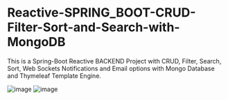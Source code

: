 # Reactive-SPRING_BOOT-CRUD-Filter-Sort-and-Search-with-MongoDB
This is a Spring-Boot Reactive BACKEND Project with CRUD, Filter, Search, Sort, Web Sockets Notifications and Email options with Mongo Database and Thymeleaf Template Engine.

![image](https://user-images.githubusercontent.com/94664667/218245293-bbeeb899-896d-4984-98fa-5c2c99cb79ad.png)
![image](https://user-images.githubusercontent.com/94664667/218245532-e4765e93-0f84-4932-a4ca-86ddf27ec349.png)
